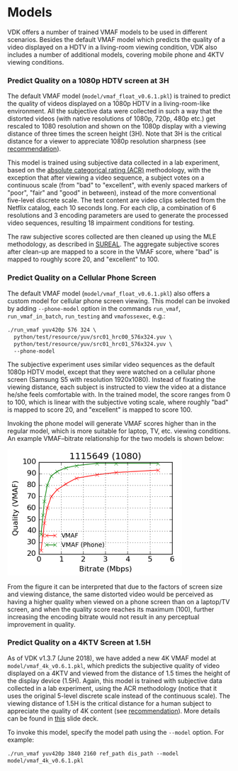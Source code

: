 Models
===================

VDK offers a number of trained VMAF models to be used in different scenarios. Besides the default VMAF model which predicts the quality of a video displayed on a HDTV in a living-room viewing condition, VDK also includes a number of additional models, covering mobile phone and 4KTV viewing conditions.

### Predict Quality on a 1080p HDTV screen at 3H

The default VMAF model (`model/vmaf_float_v0.6.1.pkl`) is trained to predict the quality of videos displayed on a 1080p HDTV in a living-room-like environment. All the subjective data were collected in such a way that the distorted videos (with native resolutions of 1080p, 720p, 480p etc.) get rescaled to 1080 resolution and shown on the 1080p display with a viewing distance of three times the screen height (3H). Note that 3H is the critical distance for a viewer to appreciate 1080p resolution sharpness (see [recommendation](https://www.itu.int/dms_pubrec/itu-r/rec/bt/R-REC-BT.2022-0-201208-I!!PDF-E.pdf)).

This model is trained using subjective data collected in a lab experiment, based on the [absolute categorical rating (ACR)](https://en.wikipedia.org/wiki/Absolute_Category_Rating) methodology, with the exception that after viewing a video sequence, a subject votes on a continuous scale (from "bad" to "excellent", with evenly spaced markers of "poor", "fair" and "good" in between), instead of the more conventional five-level discrete scale. The test content are video clips selected from the Netflix catalog, each 10 seconds long. For each clip, a combination of 6 resolutions and 3 encoding parameters are used to generate the processed video sequences, resulting 18 impairment conditions for testing. 

The raw subjective scores collected are then cleaned up using the MLE methodology, as described in [SUREAL](https://github.com/Netflix/sureal). The aggregate subjective scores after clean-up are mapped to a score in the VMAF score, where "bad" is mapped to roughly score 20, and "excellent" to 100.

### Predict Quality on a Cellular Phone Screen

The default VMAF model (`model/vmaf_float_v0.6.1.pkl`) also offers a custom model for cellular phone screen viewing. This model can be invoked by adding `--phone-model` option in the commands `run_vmaf`, `run_vmaf_in_batch`, `run_testing` and `vmafossexec`, e.g.:

```
./run_vmaf yuv420p 576 324 \
  python/test/resource/yuv/src01_hrc00_576x324.yuv \
  python/test/resource/yuv/src01_hrc01_576x324.yuv \
  --phone-model
```

The subjective experiment uses similar video sequences as the default 1080p HDTV model, except that they were watched on a cellular phone screen (Samsung S5 with resolution 1920x1080). Instead of fixating the viewing distance, each subject is instructed to view the video at a distance he/she feels comfortable with. In the trained model, the score ranges from 0 to 100, which is linear with the subjective voting scale, where roughly "bad" is mapped to score 20, and "excellent" is mapped to score 100.

Invoking the phone model will generate VMAF scores higher than in the regular model, which is more suitable for laptop, TV, etc. viewing conditions. An example VMAF–bitrate relationship for the two models is shown below:

![regular vs phone model](/resource/images/phone_model.png)

From the figure it can be interpreted that due to the factors of screen size and viewing distance, the same distorted video would be perceived as having a higher quality when viewed on a phone screen than on a laptop/TV screen, and when the quality score reaches its maximum (100), further increasing the encoding bitrate would not result in any perceptual improvement in quality.

### Predict Quality on a 4KTV Screen at 1.5H

As of VDK v1.3.7 (June 2018), we have added a new 4K VMAF model at `model/vmaf_4k_v0.6.1.pkl`, which predicts the subjective quality of video displayed on a 4KTV and viewed from the distance of 1.5 times the height of the display device (1.5H). Again, this model is trained with subjective data collected in a lab experiment, using the ACR methodology (notice that it uses the original 5-level discrete scale instead of the continuous scale). The viewing distance of 1.5H is the critical distance for a human subject to appreciate the quality of 4K content (see [recommendation](https://www.itu.int/dms_pubrec/itu-r/rec/bt/R-REC-BT.2022-0-201208-I!!PDF-E.pdf)). More details can be found in [this](VQEG_SAM_2018_025_VMAF_4K.pdf) slide deck.

To invoke this model, specify the model path using the `--model` option. For example:

```
./run_vmaf yuv420p 3840 2160 ref_path dis_path --model model/vmaf_4k_v0.6.1.pkl
```